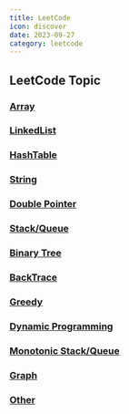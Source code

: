 ```yaml
---
title: LeetCode
icon: discover
date: 2023-09-27
category: leetcode
---
```


## LeetCode Topic

### [Array](./array/README.md)

### [LinkedList](./linkedlist/README.md)

### [HashTable](./hashtable/README.md)

### [String](./string/README.md)

### [Double Pointer](./double_pointer/README.md)

### [Stack/Queue](./stack_queue/README.md)

### [Binary Tree](./binary_tree/README.md)

### [BackTrace](./backtrace/README.md)

### [Greedy](./greedy/README.md)

### [Dynamic Programming](./dp/README.md)

### [Monotonic Stack/Queue](./mono_stack/README.md)

### [Graph](./graph/README.md)

### [Other](./other/README.md)